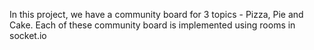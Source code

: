 In this project, we have a community board for 3 topics - Pizza, Pie and Cake. Each of these community board is implemented using rooms in socket.io
